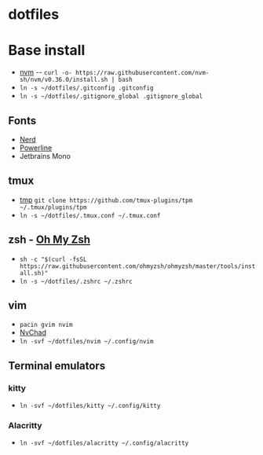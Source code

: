 # dotfiles

# Base install

- [nvm](https://github.com/nvm-sh/nvm#installing-and-updating)
-- `curl -o- https://raw.githubusercontent.com/nvm-sh/nvm/v0.36.0/install.sh | bash`
- `ln -s ~/dotfiles/.gitconfig .gitconfig`
- `ln -s ~/dotfiles/.gitignore_global .gitignore_global`

## Fonts

 - [Nerd](https://github.com/ryanoasis/nerd-fonts)
 - [Powerline](https://github.com/powerline/fonts)
 - Jetbrains Mono

## tmux

- [tmp](https://github.com/tmux-plugins/tpm) `git clone https://github.com/tmux-plugins/tpm ~/.tmux/plugins/tpm`
- `ln -s ~/dotfiles/.tmux.conf ~/.tmux.conf`

## zsh - [Oh My Zsh](https://github.com/ohmyzsh/ohmyzsh)

- `sh -c "$(curl -fsSL https://raw.githubusercontent.com/ohmyzsh/ohmyzsh/master/tools/install.sh)"`
- `ln -s ~/dotfiles/.zshrc ~/.zshrc`

## vim

- `pacin gvim nvim`
- [NvChad](https://github.com/NvChad/NvChad)
- `ln -svf ~/dotfiles/nvim ~/.config/nvim`

## Terminal emulators

### kitty

- `ln -svf ~/dotfiles/kitty ~/.config/kitty`

### Alacritty

- `ln -svf ~/dotfiles/alacritty ~/.config/alacritty`
